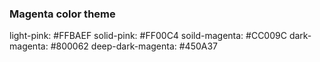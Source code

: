 ### Magenta color theme
light-pink: #FFBAEF
solid-pink: #FF00C4
soild-magenta: #CC009C
dark-magenta: #800062
deep-dark-magenta: #450A37
